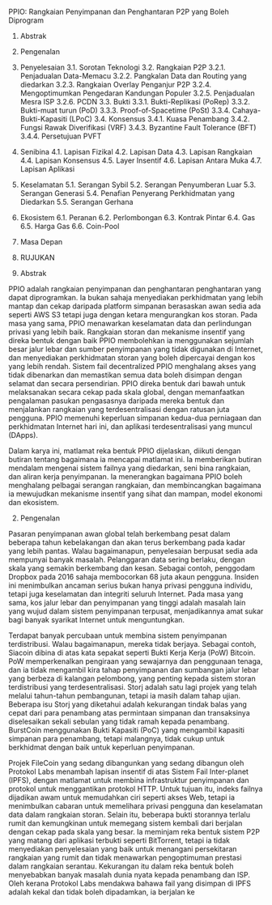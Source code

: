 PPIO: Rangkaian Penyimpanan dan Penghantaran P2P yang Boleh Diprogram

1. Abstrak
2. Pengenalan
3. Penyelesaian
3.1. Sorotan Teknologi
3.2. Rangkaian P2P
3.2.1. Penjadualan Data-Memacu
3.2.2. Pangkalan Data dan Routing yang diedarkan
3.2.3. Rangkaian Overlay Penganjur P2P
3.2.4. Mengoptimumkan Pengedaran Kandungan Populer
3.2.5. Penjadualan Mesra ISP
3.2.6. PCDN
3.3. Bukti
3.3.1. Bukti-Replikasi (PoRep)
3.3.2. Bukti-muat turun (PoD)
3.3.3. Proof-of-Spacetime (PoSt)
3.3.4. Cahaya-Bukti-Kapasiti (LPoC)
3.4. Konsensus
3.4.1. Kuasa Penambang
3.4.2. Fungsi Rawak Diverifikasi (VRF)
3.4.3. Byzantine Fault Tolerance (BFT)
3.4.4. Persetujuan PVFT
4. Senibina
4.1. Lapisan Fizikal
4.2. Lapisan Data
4.3. Lapisan Rangkaian
4.4. Lapisan Konsensus
4.5. Layer Insentif
4.6. Lapisan Antara Muka
4.7. Lapisan Aplikasi
5. Keselamatan
5.1. Serangan Sybil
5.2. Serangan Penyumberan Luar
5.3. Serangan Generasi
5.4. Penafian Penyerang Perkhidmatan yang Diedarkan
5.5. Serangan Gerhana
6. Ekosistem
6.1. Peranan
6.2. Perlombongan
6.3. Kontrak Pintar
6.4. Gas
6.5. Harga Gas
6.6. Coin-Pool
7. Masa Depan
8. RUJUKAN

1. Abstrak

PPIO adalah rangkaian penyimpanan dan penghantaran penghantaran yang dapat diprogramkan. Ia bukan sahaja menyediakan perkhidmatan yang lebih mantap dan cekap daripada platform simpanan berasaskan awan sedia ada seperti AWS S3 tetapi juga dengan ketara mengurangkan kos storan. Pada masa yang sama, PPIO menawarkan keselamatan data dan perlindungan privasi yang lebih baik. Rangkaian storan dan mekanisme insentif yang direka bentuk dengan baik PPIO membolehkan ia menggunakan sejumlah besar jalur lebar dan sumber penyimpanan yang tidak digunakan di Internet, dan menyediakan perkhidmatan storan yang boleh dipercayai dengan kos yang lebih rendah. Sistem fail decentralized PPIO menghalang akses yang tidak dibenarkan dan memastikan semua data boleh disimpan dengan selamat dan secara persendirian. PPIO direka bentuk dari bawah untuk melaksanakan secara cekap pada skala global, dengan memanfaatkan pengalaman pasukan pengasasnya daripada mereka bentuk dan menjalankan rangkaian yang terdesentralisasi dengan ratusan juta pengguna. PPIO memenuhi keperluan simpanan kedua-dua perniagaan dan perkhidmatan Internet hari ini, dan aplikasi terdesentralisasi yang muncul (DApps).

Dalam karya ini, matlamat reka bentuk PPIO dijelaskan, diikuti dengan butiran tentang bagaimana ia mencapai matlamat ini. Ia memberikan butiran mendalam mengenai sistem failnya yang diedarkan, seni bina rangkaian, dan aliran kerja penyimpanan. Ia menerangkan bagaimana PPIO boleh menghalang pelbagai serangan rangkaian, dan membincangkan bagaimana ia mewujudkan mekanisme insentif yang sihat dan mampan, model ekonomi dan ekosistem.

2. Pengenalan

Pasaran penyimpanan awan global telah berkembang pesat dalam beberapa tahun kebelakangan dan akan terus berkembang pada kadar yang lebih pantas. Walau bagaimanapun, penyelesaian berpusat sedia ada mempunyai banyak masalah. Pelanggaran data sering berlaku, dengan skala yang semakin berkembang dan kesan. Sebagai contoh, penggodam Dropbox pada 2016 sahaja membocorkan 68 juta akaun pengguna. Insiden ini menimbulkan ancaman serius bukan hanya privasi pengguna individu, tetapi juga keselamatan dan integriti seluruh Internet. Pada masa yang sama, kos jalur lebar dan penyimpanan yang tinggi adalah masalah lain yang wujud dalam sistem penyimpanan terpusat, menjadikannya amat sukar bagi banyak syarikat Internet untuk menguntungkan.

Terdapat banyak percubaan untuk membina sistem penyimpanan terdistribusi. Walau bagaimanapun, mereka tidak berjaya. Sebagai contoh, Siacoin dibina di atas kata sepakat seperti Bukti Kerja Kerja (PoW) Bitcoin. PoW memperkenalkan pengiraan yang sewajarnya dan penggunaan tenaga, dan ia tidak mengambil kira tahap penyimpanan dan sumbangan jalur lebar yang berbeza di kalangan pelombong, yang penting kepada sistem storan terdistribusi yang terdesentralisasi. Storj adalah satu lagi projek yang telah melalui tahun-tahun pembangunan, tetapi ia masih dalam tahap ujian. Beberapa isu Storj yang diketahui adalah kekurangan tindak balas yang cepat dari para penambang atas permintaan simpanan dan transaksinya diselesaikan sekali sebulan yang tidak ramah kepada penambang. BurstCoin menggunakan Bukti Kapasiti (PoC) yang mengambil kapasiti simpanan para penambang, tetapi malangnya, tidak cukup untuk berkhidmat dengan baik untuk keperluan penyimpanan.

Projek FileCoin yang sedang dibangunkan yang sedang dibangun oleh Protokol Labs menambah lapisan insentif di atas Sistem Fail Inter-planet (IPFS), dengan matlamat untuk membina infrastruktur penyimpanan dan protokol untuk menggantikan protokol HTTP. Untuk tujuan itu, indeks failnya dijadikan awam untuk memudahkan ciri seperti akses Web, tetapi ia menimbulkan cabaran untuk memelihara privasi pengguna dan keselamatan data dalam rangkaian storan. Selain itu, beberapa bukti storannya terlalu rumit dan kemungkinan untuk memegang sistem kembali dari berjalan dengan cekap pada skala yang besar. Ia meminjam reka bentuk sistem P2P yang matang dari aplikasi terbukti seperti BitTorrent, tetapi ia tidak menyediakan penyelesaian yang baik untuk menangani persekitaran rangkaian yang rumit dan tidak menawarkan pengoptimuman prestasi dalam rangkaian serantau. Kekurangan itu dalam reka bentuk boleh menyebabkan banyak masalah dunia nyata kepada penambang dan ISP. Oleh kerana Protokol Labs mendakwa bahawa fail yang disimpan di IPFS adalah kekal dan tidak boleh dipadamkan, ia berjalan ke
